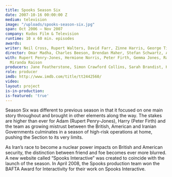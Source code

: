 ```yaml
---
title: Spooks Season Six
date: 2007-10-16 00:00:00 Z
medium: television
image: "/uploads/spooks-season-six.jpg"
span: Oct 2006 – Nov 2007
company: Kudos Film & Television
runtime: 10 x 60 min. episodes
awards: 
writer: Neil Cross, Rupert Walters, David Farr, Zinne Harris, George Tiffin, Ben Richards
director: Omar Madha, Charles Beeson, Brendan Maher, Stefan Schwartz, Alrick Riley
with: Rupert Penry-Jones, Hermione Norris, Peter Firth, Gemma Jones, Raza Jaffrey,
  Miranda Raison
producers: Jane Featherstone, Simon Crawford Collins, Sarah Brandist, Katie Swinden
role: producer
imdb: http://www.imdb.com/title/tt2442560/
video: 
layout: project
is-in-production: 
is-featured: 'true'
---
```


Season Six was different to previous season in that it focused on one main story throughout and brought in other elements along the way.
The stakes are higher than ever for Adam (Rupert Penry-Jones), Harry (Peter Firth) and the team as growing mistrust between the British, American and Iranian Governments culminates in a season of high-risk operations at home, pushing the Section to its very limits.

As Iran’s race to become a nuclear power impacts on British and American security, the distinction between friend and foe becomes ever more blurred.
A new website called “Spooks Interactive” was created to coincide with the launch of the season. In April 2008, the Spooks production team won the BAFTA Award for Interactivity for their work on Spooks Interactive.
